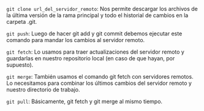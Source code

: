 
`git clone url_del_servidor_remoto`: Nos permite descargar los archivos de la última versión de la rama principal y todo el historial de cambios en la carpeta .git.

`git push`: Luego de hacer git add y git commit debemos ejecutar este comando para mandar los cambios al servidor remoto.

`git fetch`: Lo usamos para traer actualizaciones del servidor remoto y guardarlas en nuestro repositorio local (en caso de que hayan, por supuesto).

`git merge`: También usamos el comando git fetch con servidores remotos. Lo necesitamos para combinar los últimos cambios del servidor remoto y nuestro directorio de trabajo.

`git pull`: Básicamente, git fetch y git merge al mismo tiempo.
